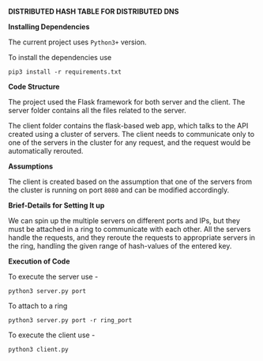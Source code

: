 **DISTRIBUTED HASH TABLE FOR DISTRIBUTED DNS**

**Installing Dependencies**

The current project uses `Python3+` version.

To install the dependencies use

    pip3 install -r requirements.txt

**Code Structure**


The project used the Flask framework for both server and the client. The server folder contains all the files related to the server.


The client folder contains the flask-based web app, which talks to the API created using a cluster of servers. The client needs to communicate only to one of the servers in the cluster for any request, and the request would be automatically rerouted. 

**Assumptions**

The client is created based on the assumption that one of the servers from the cluster is running on port `8080`  and can be modified accordingly.

**Brief-Details for Setting It up**


We can spin up the multiple servers on different ports and IPs, but they must be attached in a ring to communicate with each other. All the servers handle the requests, and they reroute the requests to appropriate servers in the ring, handling the given range of hash-values of the entered key.

**Execution of Code**

To execute the server use -

    python3 server.py port

To attach to a ring

    python3 server.py port -r ring_port

To execute the client use -

    python3 client.py
